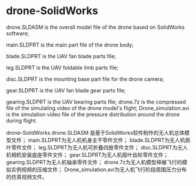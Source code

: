 # drone-SolidWorks

drone.SLDASM is the overall model file of the drone based on SolidWorks software;

main.SLDPRT is the main part file of the drone body;

blade.SLDPRT is the UAV fan blade parts file;

leg.SLDPRT is the UAV foldable limb parts file;

disc.SLDPRT is the mounting base part file for the drone camera;

gear.SLDPRT is the UAV fan blade gear parts file;

gearing.SLDPRT is the UAV bearing parts file; 
drone.7z is the compressed file of the simulating video of the drone model's flight;
Drone_simulation.avi is the simulation video file of the pressure distribution around the drone during flight.

drone-SolidWorks
drone.SLDASM 是基于SolidWorks软件制作的无人机总体模型文件；
main.SLDPRT为无人机机身主干零件文件；
blade.SLDPRT为无人机扇叶零件文件；
leg.SLDPRT为无人机可折叠四肢零件文件；
disc.SLDPRT为无人机相机安装底座零件文件；
gear.SLDPRT为无人机扇叶齿轮零件文件；
gearing.SLDPRT为无人机轴承零件文件；
drone.7z为无人机模型伸展飞行的模拟实例视频的压缩文件；
Drone_simulation.avi为无人机飞行阶段周围压力分布的仿真视频文件。
